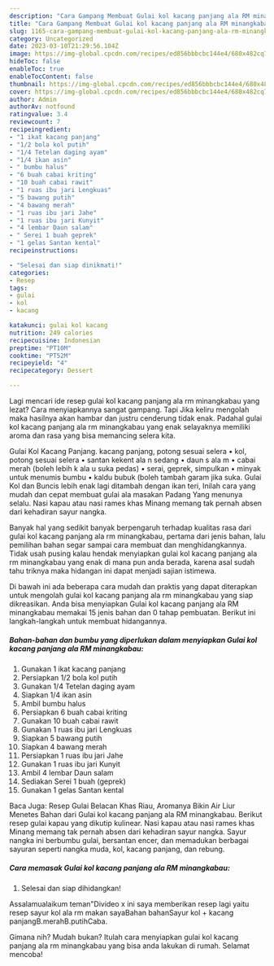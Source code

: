 ```yaml
---
description: "Cara Gampang Membuat Gulai kol kacang panjang ala RM minangkabau yang Enak "
title: "Cara Gampang Membuat Gulai kol kacang panjang ala RM minangkabau yang Enak "
slug: 1165-cara-gampang-membuat-gulai-kol-kacang-panjang-ala-rm-minangkabau-yang-enak
category: Uncategorized
date: 2023-03-10T21:29:56.104Z
image: https://img-global.cpcdn.com/recipes/ed856bbbcbc144e4/680x482cq70/gulai-kol-kacang-panjang-ala-rm-minangkabau-foto-resep-utama.jpg
hideToc: false
enableToc: true
enableTocContent: false
thumbnail: https://img-global.cpcdn.com/recipes/ed856bbbcbc144e4/680x482cq70/gulai-kol-kacang-panjang-ala-rm-minangkabau-foto-resep-utama.jpg
cover: https://img-global.cpcdn.com/recipes/ed856bbbcbc144e4/680x482cq70/gulai-kol-kacang-panjang-ala-rm-minangkabau-foto-resep-utama.jpg
author: Admin
authorAv: notfound
ratingvalue: 3.4
reviewcount: 7
recipeingredient:
- "1 ikat kacang panjang"
- "1/2 bola kol putih"
- "1/4 Tetelan daging ayam"
- "1/4 ikan asin"
- " bumbu halus"
- "6 buah cabai kriting"
- "10 buah cabai rawit"
- "1 ruas ibu jari Lengkuas"
- "5 bawang putih"
- "4 bawang merah"
- "1 ruas ibu jari Jahe"
- "1 ruas ibu jari Kunyit"
- "4 lembar Daun salam"
- " Serei 1 buah geprek"
- "1 gelas Santan kental"
recipeinstructions:

- "Selesai dan siap dinikmati!"
categories:
- Resep
tags:
- gulai
- kol
- kacang

katakunci: gulai kol kacang 
nutrition: 249 calories
recipecuisine: Indonesian
preptime: "PT10M"
cooktime: "PT52M"
recipeyield: "4"
recipecategory: Dessert

---
```



Lagi mencari ide resep gulai kol kacang panjang ala rm minangkabau yang lezat? Cara menyiapkannya sangat gampang. Tapi Jika keliru mengolah maka hasilnya akan hambar dan justru cenderung tidak enak. Padahal gulai kol kacang panjang ala rm minangkabau yang enak selayaknya memiliki aroma dan rasa yang bisa memancing selera kita.


Gulai Kol Kacang Panjang. kacang panjang, potong sesuai selera • kol, potong sesuai selera • santan kekent ala n sedang • daun s ala m • cabai merah (boleh lebih k ala u suka pedas) • serai, geprek, simpulkan • minyak untuk menumis bumbu • kaldu bubuk (boleh tambah garam jika suka. Gulai Kol dan Buncis lebih enak lagi ditambah dengan ikan teri, Inilah cara yang mudah dan cepat membuat gulai ala masakan Padang Yang menunya selalu. Nasi kapau atau nasi rames khas Minang memang tak pernah absen dari kehadiran sayur nangka.

Banyak hal yang sedikit banyak berpengaruh terhadap kualitas rasa dari gulai kol kacang panjang ala rm minangkabau, pertama dari jenis bahan, lalu pemilihan bahan segar sampai cara membuat dan menghidangkannya. Tidak usah pusing kalau hendak menyiapkan gulai kol kacang panjang ala rm minangkabau yang enak di mana pun anda berada, karena asal sudah tahu triknya maka hidangan ini dapat menjadi sajian istimewa.


Di bawah ini ada beberapa cara mudah dan praktis yang dapat diterapkan untuk mengolah gulai kol kacang panjang ala rm minangkabau yang siap dikreasikan. Anda bisa menyiapkan Gulai kol kacang panjang ala RM minangkabau memakai 15 jenis bahan dan 0 tahap pembuatan. Berikut ini langkah-langkah untuk membuat hidangannya.

<!--inarticleads1-->

##### Bahan-bahan dan bumbu yang diperlukan dalam menyiapkan Gulai kol kacang panjang ala RM minangkabau:

1. Gunakan 1 ikat kacang panjang
1. Persiapkan 1/2 bola kol putih
1. Gunakan 1/4 Tetelan daging ayam
1. Siapkan 1/4 ikan asin
1. Ambil  bumbu halus
1. Persiapkan 6 buah cabai kriting
1. Gunakan 10 buah cabai rawit
1. Gunakan 1 ruas ibu jari Lengkuas
1. Siapkan 5 bawang putih
1. Siapkan 4 bawang merah
1. Persiapkan 1 ruas ibu jari Jahe
1. Gunakan 1 ruas ibu jari Kunyit
1. Ambil 4 lembar Daun salam
1. Sediakan  Serei 1 buah (geprek)
1. Gunakan 1 gelas Santan kental


Baca Juga: Resep Gulai Belacan Khas Riau, Aromanya Bikin Air Liur Menetes Bahan dari Gulai kol kacang panjang ala RM minangkabau. Berikut resep gulai kapau yang dikutip kulinear. Nasi kapau atau nasi rames khas Minang memang tak pernah absen dari kehadiran sayur nangka. Sayur nangka ini berbumbu gulai, bersantan encer, dan memadukan berbagai sayuran seperti nangka muda, kol, kacang panjang, dan rebung. 

<!--inarticleads2-->

##### Cara memasak Gulai kol kacang panjang ala RM minangkabau:


1. Selesai dan siap dihidangkan!

Assalamualaikum teman&#34;Divideo x ini saya memberikan resep lagi yaitu resep sayur kol ala rm makan sayaBahan bahanSayur kol + kacang panjangB.merahB.putihCaba. 

Gimana nih? Mudah bukan? Itulah cara menyiapkan gulai kol kacang panjang ala rm minangkabau yang bisa anda lakukan di rumah. Selamat mencoba!
